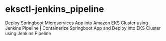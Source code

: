 # eksctl-jenkins_pipeline
Deploy Springboot Microservices App into Amazon EKS Cluster using Jenkins Pipeline | Containerize Springboot App and Deploy into EKS Cluster using Jenkins Pipeline
